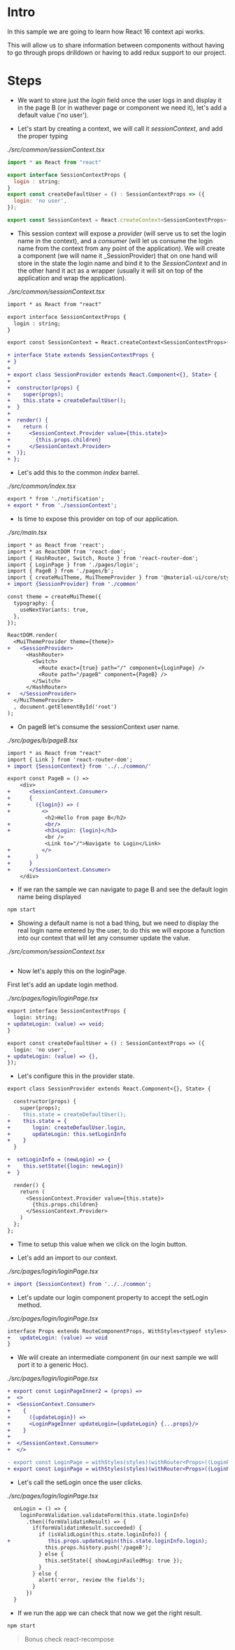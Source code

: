 # Intro

In this sample we are going to learn how React 16 context api works.

This will allow us to share information between components without having 
to go through props drilldown or having to add redux support to our project.

# Steps

- We want to store just the _login_ field once the user logs in and display it 
in the page B (or in wathever page or component we need it), let's add a 
default value ('no user').

- Let's start by creating a context, we will call it _sessionContext_, and add the proper typing

_./src/common/sessionContext.tsx_

```javascript
import * as React from "react"

export interface SessionContextProps {
  login : string;
} 
export const createDefaultUser = () : SessionContextProps => ({
  login: 'no user',
});

export const SessionContext = React.createContext<SessionContextProps>(createDefaultUser());
```

- This session context will expose a _provider_ (will serve us to set the login name in the context), 
and a _consumer_ (will let us consume the login name from the context from any point of the application).
We will create a component (we will name it _SessionProvider) that on one hand will store in the state
the login name and bind it to the _SessionContext_ and in the other hand it act as a wrapper (usually
it will sit on top of the application and wrap the application).

_./src/common/sessionContext.tsx_

```diff
import * as React from "react"

export interface SessionContextProps {
  login : string;
} 

export const SessionContext = React.createContext<SessionContextProps>(createDefaultUser());

+ interface State extends SessionContextProps {
+ }
+
+ export class SessionProvider extends React.Component<{}, State> {
+
+  constructor(props) {
+    super(props);
+    this.state = createDefaultUser();
+  }
+
+  render() {
+    return (
+      <SessionContext.Provider value={this.state}>
+        {this.props.children}
+      </SessionContext.Provider>     
+  )};
+ };
```

- Let's add this to the common _index_ barrel.

_./src/common/index.tsx_

```diff
export * from './notification';
+ export * from './sessionContext';
```

- Is time to expose this provider on top of our application.

_./src/main.tsx_

```diff
import * as React from 'react';
import * as ReactDOM from 'react-dom';
import { HashRouter, Switch, Route } from 'react-router-dom';
import { LoginPage } from './pages/login';
import { PageB } from './pages/b';
import { createMuiTheme, MuiThemeProvider } from '@material-ui/core/styles';
+ import {SessionProvider} from './common'

const theme = createMuiTheme({
  typography: {
    useNextVariants: true,
  },
});

ReactDOM.render(
  <MuiThemeProvider theme={theme}>
+   <SessionProvider>
      <HashRouter>
        <Switch>
          <Route exact={true} path="/" component={LoginPage} />
          <Route path="/pageB" component={PageB} />
        </Switch>
      </HashRouter>
+   </SessionProvider>
  </MuiThemeProvider>
  , document.getElementById('root')
);
```

- On pageB let's consume the sessionContext user name.

_./src/pages/b/pageB.tsx_

```diff
import * as React from "react"
import { Link } from 'react-router-dom';
+ import {SessionContext} from '../../common/'

export const PageB = () =>
    <div>
+      <SessionContext.Consumer>
+      {
+        ({login}) => (
+          <>
            <h2>Hello from page B</h2>
+           <br/>
+           <h3>Login: {login}</h3>            
            <br />
            <Link to="/">Navigate to Login</Link>
+          </>
+        )
+      }
+      </SessionContext.Consumer>
    </div>
```

- If we ran the sample we can navigate to page B and see the default login name being displayed

```bash
npm start
```

- Showing a default name is not a bad thing, but we need to display the real login name 
entered by the user, to do this we will expose a function into our context that
will let any consumer update the value.

_./src/common/sessionContext.tsx_

```diff
```

- Now let's apply this on the loginPage.

First let's add an update login method.

_./src/pages/login/loginPage.tsx_

```diff
export interface SessionContextProps {
  login: string;
+ updateLogin: (value) => void;  
}

export const createDefaultUser = () : SessionContextProps => ({
  login: 'no user',
+ updateLogin: (value) => {},
});
```

- Let's configure this in the provider state.


```diff
export class SessionProvider extends React.Component<{}, State> {

  constructor(props) {
    super(props);
-    this.state = createDefaultUser();
+    this.state = {
+       login: createDefaulUser.login,
+       updateLogin: this.setLoginInfo      
+    }
  }

+  setLoginInfo = (newLogin) => {
+    this.setState({login: newLogin})
+  }

  render() {
    return (
      <SessionContext.Provider value={this.state}>
        {this.props.children}
      </SessionContext.Provider>
    )
  };
};
```

- Time to setup this value when we click on the login button.

- Let's add an import to our context.

_./src/pages/login/loginPage.tsx_

```diff
+ import {SessionContext} from '../../common';
```

- Let's update our login component property to accept the setLogin method.

_./src/pages/login/loginPage.tsx_

```diff
interface Props extends RouteComponentProps, WithStyles<typeof styles> {
+   updateLogin: (value) => void
}
```
- We will create an intermediate component (in our next sample we will port it to a generic Hoc).

_./src/pages/login/loginPage.tsx_

```diff
+ export const LoginPageInner2 = (props) => 
+  <>
+  <SessionContext.Consumer>
+    {
+      ({updateLogin}) => 
+      <LoginPageInner updateLogin={updateLogin} {...props}/>
+    }
+    
+  </SessionContext.Consumer>
+  </>

- export const LoginPage = withStyles(styles)(withRouter<Props>((LoginPageInner)));
+ export const LoginPage = withStyles(styles)(withRouter<Props>((LoginPageInner2)));

```

- Let's call the setLogin once the user clicks.

_./src/pages/login/loginPage.tsx_

```diff
  onLogin = () => {
    loginFormValidation.validateForm(this.state.loginInfo)
      .then((formValidatinResult) => {
        if(formValidatinResult.succeeded) {
          if (isValidLogin(this.state.loginInfo)) {
+            this.props.updateLogin(this.state.loginInfo.login);
            this.props.history.push('/pageB');
          } else {
            this.setState({ showLoginFailedMsg: true });
          }      
        } else {
          alert('error, review the fields');
        }
      })
  }
```

- If we run the app we can check that now we get the right result.

```bash
npm start
```

> Bonus check react-recompose

